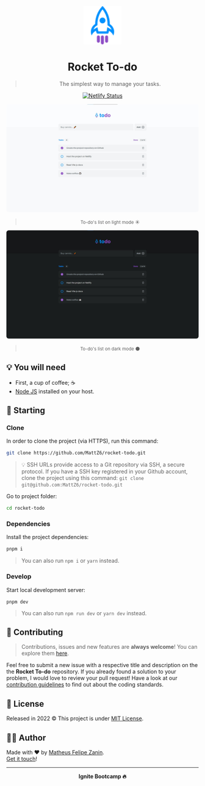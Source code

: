 <div align="center">
  <img src="src/assets/logo.svg" alt="Rocket To-do logo" width="100px" />

  <h1>
    Rocket To-do
  </h1>

  > The simplest way to manage your tasks.

  [![Netlify Status](https://api.netlify.com/api/v1/badges/ae0ccfdc-c64f-444e-848a-a9fb25d39e72/deploy-status)](https://app.netlify.com/sites/rocket-todo/deploys)
</div>

<div align="center">
  <img style="border-radius: 6px;" src=".github/imgs/light.jpg" alt="☀ Rocket To-do" title="☀ Rocket To-do" />

  > <small>To-do's list on light mode ☀</small>
</div>

<div align="center">
  <img style="border-radius: 6px;" src=".github/imgs/dark.jpg" alt="Rocket To-do (🌙 dark mode)" title="Rocket To-do (🌙 dark mode)" />

  > <small>To-do's list on dark mode 🌑</small>
</div>

## 💡 You will need

- First, a cup of coffee; ☕
- [Node JS](https://nodejs.org) installed on your host.

## 🎉 Starting

### Clone

In order to clone the project (via HTTPS), run this command:

```bash
git clone https://github.com/MattZ6/rocket-todo.git
```

> 💡 SSH URLs provide access to a Git repository via SSH, a secure protocol. If you have a SSH key registered in your Github account, clone the project using this command: `git clone git@github.com:MattZ6/rocket-todo.git`


Go to project folder:

```bash
cd rocket-todo
```

### Dependencies

Install the project dependencies:

```bash
pnpm i
```
> You can also run `npm i` or `yarn` instead.

### Develop

Start local development server:

```
pnpm dev
```
> You can also run `npm run dev` or `yarn dev` instead.

## 🤝 Contributing

> Contributions, issues and new features are **always welcome**! You can explore them [here](https://github.com/MattZ6/rocket-todo/issues).

Feel free to submit a new issue with a respective title and description on the the **Rocket To-do** repository. If you already found a solution to your problem, I would love to review your pull request! Have a look at our [contribution guidelines](CONTRIBUTING.md) to find out about the coding standards.


## 📜 License

Released in 2022 © This project is under [MIT License](LICENSE.md).

## 👨‍🎤 Author

Made with ❤ by [Matheus Felipe Zanin](https://github.com/MattZ6).<br/>
[Get it touch](https://www.linkedin.com/in/mattz6)!
___

<div align="center">
  <strong>Ignite Bootcamp 🔥</strong>
</div>
